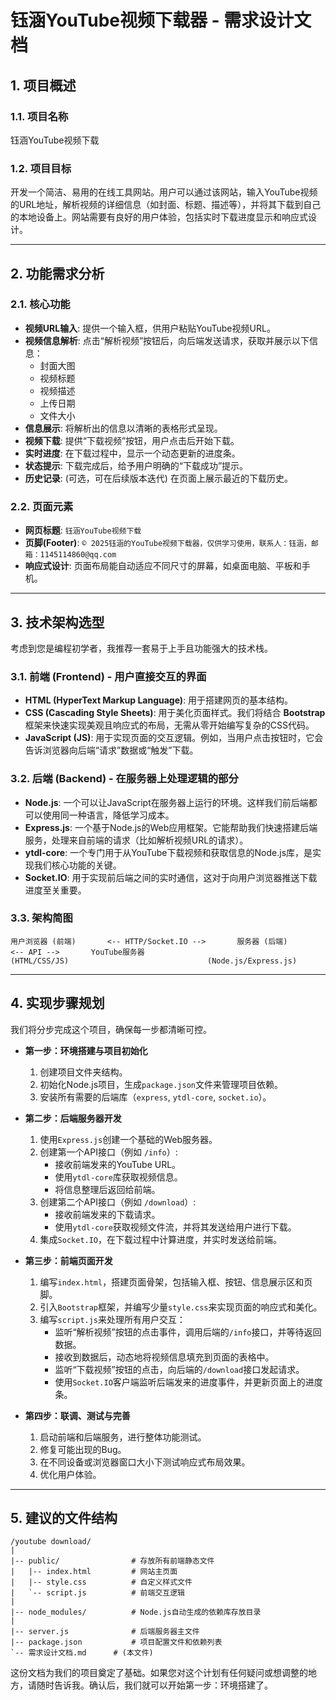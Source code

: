 # 钰涵YouTube视频下载器 - 需求设计文档

## 1. 项目概述

### 1.1. 项目名称
钰涵YouTube视频下载

### 1.2. 项目目标
开发一个简洁、易用的在线工具网站。用户可以通过该网站，输入YouTube视频的URL地址，解析视频的详细信息（如封面、标题、描述等），并将其下载到自己的本地设备上。网站需要有良好的用户体验，包括实时下载进度显示和响应式设计。

---

## 2. 功能需求分析

### 2.1. 核心功能
- **视频URL输入**: 提供一个输入框，供用户粘贴YouTube视频URL。
- **视频信息解析**: 点击“解析视频”按钮后，向后端发送请求，获取并展示以下信息：
    - 封面大图
    - 视频标题
    - 视频描述
    - 上传日期
    - 文件大小
- **信息展示**: 将解析出的信息以清晰的表格形式呈现。
- **视频下载**: 提供“下载视频”按钮，用户点击后开始下载。
- **实时进度**: 在下载过程中，显示一个动态更新的进度条。
- **状态提示**: 下载完成后，给予用户明确的“下载成功”提示。
- **历史记录**: (可选，可在后续版本迭代) 在页面上展示最近的下载历史。

### 2.2. 页面元素
- **网页标题**: `钰涵YouTube视频下载`
- **页脚(Footer)**: `© 2025钰涵的YouTube视频下载器，仅供学习使用，联系人：钰涵，邮箱：1145114860@qq.com`
- **响应式设计**: 页面布局能自动适应不同尺寸的屏幕，如桌面电脑、平板和手机。

---

## 3. 技术架构选型

考虑到您是编程初学者，我推荐一套易于上手且功能强大的技术栈。

### 3.1. 前端 (Frontend) - 用户直接交互的界面
- **HTML (HyperText Markup Language)**: 用于搭建网页的基本结构。
- **CSS (Cascading Style Sheets)**: 用于美化页面样式。我们将结合 **Bootstrap** 框架来快速实现美观且响应式的布局，无需从零开始编写复杂的CSS代码。
- **JavaScript (JS)**: 用于实现页面的交互逻辑。例如，当用户点击按钮时，它会告诉浏览器向后端“请求”数据或“触发”下载。

### 3.2. 后端 (Backend) - 在服务器上处理逻辑的部分
- **Node.js**: 一个可以让JavaScript在服务器上运行的环境。这样我们前后端都可以使用同一种语言，降低学习成本。
- **Express.js**: 一个基于Node.js的Web应用框架。它能帮助我们快速搭建后端服务，处理来自前端的请求（比如解析视频URL的请求）。
- **ytdl-core**: 一个专门用于从YouTube下载视频和获取信息的Node.js库，是实现我们核心功能的关键。
- **Socket.IO**: 用于实现前后端之间的实时通信，这对于向用户浏览器推送下载进度至关重要。

### 3.3. 架构简图
```
用户浏览器 (前端)       <-- HTTP/Socket.IO -->       服务器 (后端)       <-- API -->       YouTube服务器
(HTML/CSS/JS)                               (Node.js/Express.js)
```

---

## 4. 实现步骤规划

我们将分步完成这个项目，确保每一步都清晰可控。

- **第一步：环境搭建与项目初始化**
    1.  创建项目文件夹结构。
    2.  初始化Node.js项目，生成`package.json`文件来管理项目依赖。
    3.  安装所有需要的后端库（`express`, `ytdl-core`, `socket.io`）。

- **第二步：后端服务器开发**
    1.  使用`Express.js`创建一个基础的Web服务器。
    2.  创建第一个API接口（例如 `/info`）:
        -   接收前端发来的YouTube URL。
        -   使用`ytdl-core`库获取视频信息。
        -   将信息整理后返回给前端。
    3.  创建第二个API接口（例如 `/download`）:
        -   接收前端发来的下载请求。
        -   使用`ytdl-core`获取视频文件流，并将其发送给用户进行下载。
    4.  集成`Socket.IO`，在下载过程中计算进度，并实时发送给前端。

- **第三步：前端页面开发**
    1.  编写`index.html`，搭建页面骨架，包括输入框、按钮、信息展示区和页脚。
    2.  引入`Bootstrap`框架，并编写少量`style.css`来实现页面的响应式和美化。
    3.  编写`script.js`来处理所有用户交互：
        -   监听“解析视频”按钮的点击事件，调用后端的`/info`接口，并等待返回数据。
        -   接收到数据后，动态地将视频信息填充到页面的表格中。
        -   监听“下载视频”按钮的点击，向后端的`/download`接口发起请求。
        -   使用`Socket.IO`客户端监听后端发来的进度事件，并更新页面上的进度条。

- **第四步：联调、测试与完善**
    1.  启动前端和后端服务，进行整体功能测试。
    2.  修复可能出现的Bug。
    3.  在不同设备或浏览器窗口大小下测试响应式布局效果。
    4.  优化用户体验。

---

## 5. 建议的文件结构

```
/youtube download/
|
|-- public/                # 存放所有前端静态文件
|   |-- index.html         # 网站主页面
|   |-- style.css          # 自定义样式文件
|   `-- script.js          # 前端交互逻辑
|
|-- node_modules/          # Node.js自动生成的依赖库存放目录
|
|-- server.js              # 后端服务器主文件
|-- package.json           # 项目配置文件和依赖列表
`-- 需求设计文档.md      # (本文件)
```

这份文档为我们的项目奠定了基础。如果您对这个计划有任何疑问或想调整的地方，请随时告诉我。确认后，我们就可以开始第一步：环境搭建了。
